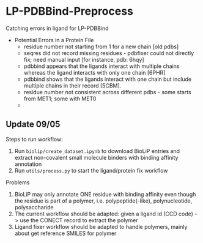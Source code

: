 # LP-PDBBind-Preprocess
Catching errors in ligand for LP-PDBBind

- Potential Errors in a Protein File
  - residue number not starting from 1 for a new chain [old pdbs]
  - seqres did not record missing residues - pdbfixer could not directly fix; need manual input [for instance, pdb: 6hqy]
  - pdbbind appears that the ligands interact with multiple chains whereas the ligand interacts with only one chain [6PHR]
  - pdbbind shows that the ligands interact with one chain but include multiple chains in their record [5CBM].
  - residue number not consistent across different pdbs - some starts from MET1; some with MET0
  - 


## Update 09/05

Steps to run workflow:
1. Run `biolip/create_dataset.ipynb` to download BioLiP entries and extract non-covalent small molecule binders with binding affinity annotation
2. Run `utils/process.py` to start the ligand/protein fix workflow

Problems
1. BioLiP may only annotate ONE residue with binding affinity even though the residue is part of a polymer, i.e. polypeptide(-like), polynucleotide, polysaccharide
2. The current workflow should be adapted: given a ligand id (CCD code) -> use the CONECT record to extract the polymer
3. Ligand fixer workflow should be adapted to handle polymers, mainly about get reference SMILES for polymer